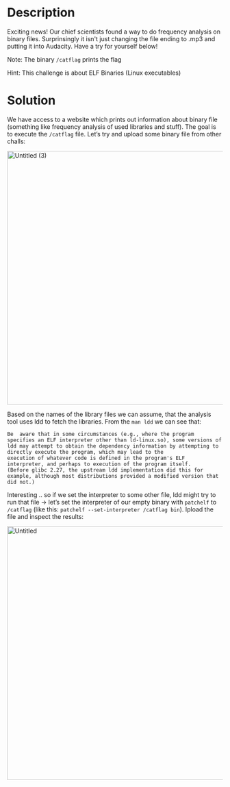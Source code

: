 # Description

Exciting news! Our chief scientists found a way to do frequency analysis on binary files. Surprinsingly it isn't just 
changing the file ending to .mp3 and putting it into Audacity. Have a try for yourself below!

Note: The binary `/catflag` prints the flag

Hint: This challenge is about ELF Binaries (Linux executables)

# Solution
We have access to a website which prints out information about binary file (something like frequency analysis of used 
libraries and stuff). The goal is to execute the `/catflag` file. Let’s try and upload some binary file from other challs:

<img width="592" alt="Untitled (3)" src="https://github.com/AdamZvara/CTF/assets/36104483/c7d0a789-ec76-4303-b4ac-6254edda49e1">

Based on the names of the library files we can assume, that the analysis tool uses ldd to fetch the libraries. From the `man ldd` 
we can see that:
```
Be  aware that in some circumstances (e.g., where the program specifies an ELF interpreter other than ld-linux.so), some versions of
ldd may attempt to obtain the dependency information by attempting to directly execute the program, which may lead to the
execution of whatever code is defined in the program's ELF interpreter, and perhaps to execution of the program itself.
(Before glibc 2.27, the upstream ldd implementation did this for  example, although most distributions provided a modified version that did not.)
```

Interesting .. so if we set the interpreter to some other file, ldd might try to run that file -> let’s set the interpreter of 
our empty binary with `patchelf` to `/catflag` (like this: `patchelf --set-interpreter /catflag bin`). Ipload the file and inspect
the results:

<img width="592" alt="Untitled" src="https://github.com/AdamZvara/CTF/assets/36104483/177c2c7f-a084-489d-b684-7d1a9a83b771">
